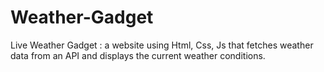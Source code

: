# Weather-Gadget
Live Weather Gadget : a website using Html, Css, Js that
fetches weather data from an API and
displays the current weather conditions.

